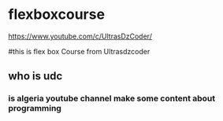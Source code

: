 # flexboxcourse
https://www.youtube.com/c/UltrasDzCoder/

#this is flex box Course from Ultrasdzcoder
## who is udc 
### is algeria youtube channel make some content about programming 
